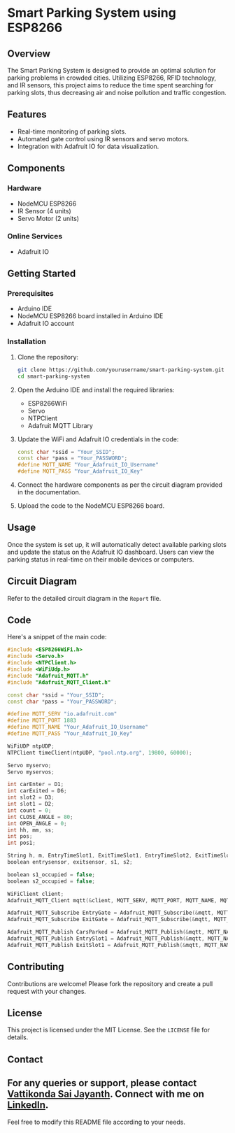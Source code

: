 # Smart Parking System using ESP8266

## Overview

The Smart Parking System is designed to provide an optimal solution for parking problems in crowded cities. Utilizing ESP8266, RFID technology, and IR sensors, this project aims to reduce the time spent searching for parking slots, thus decreasing air and noise pollution and traffic congestion.

## Features

- Real-time monitoring of parking slots.
- Automated gate control using IR sensors and servo motors.
- Integration with Adafruit IO for data visualization.

## Components

### Hardware
- NodeMCU ESP8266
- IR Sensor (4 units)
- Servo Motor (2 units)

### Online Services
- Adafruit IO

## Getting Started

### Prerequisites
- Arduino IDE
- NodeMCU ESP8266 board installed in Arduino IDE
- Adafruit IO account

### Installation

1. Clone the repository:
   ```bash
   git clone https://github.com/yourusername/smart-parking-system.git
   cd smart-parking-system
   ```

2. Open the Arduino IDE and install the required libraries:
   - ESP8266WiFi
   - Servo
   - NTPClient
   - Adafruit MQTT Library

3. Update the WiFi and Adafruit IO credentials in the code:
   ```cpp
   const char *ssid = "Your_SSID";
   const char *pass = "Your_PASSWORD";
   #define MQTT_NAME "Your_Adafruit_IO_Username"
   #define MQTT_PASS "Your_Adafruit_IO_Key"
   ```

4. Connect the hardware components as per the circuit diagram provided in the documentation.

5. Upload the code to the NodeMCU ESP8266 board.

## Usage

Once the system is set up, it will automatically detect available parking slots and update the status on the Adafruit IO dashboard. Users can view the parking status in real-time on their mobile devices or computers.

## Circuit Diagram

Refer to the detailed circuit diagram in the `Report` file.

## Code

Here's a snippet of the main code:
```cpp
#include <ESP8266WiFi.h>
#include <Servo.h>
#include <NTPClient.h>
#include <WiFiUdp.h>
#include "Adafruit_MQTT.h"
#include "Adafruit_MQTT_Client.h"

const char *ssid = "Your_SSID";
const char *pass = "Your_PASSWORD";

#define MQTT_SERV "io.adafruit.com"
#define MQTT_PORT 1883
#define MQTT_NAME "Your_Adafruit_IO_Username"
#define MQTT_PASS "Your_Adafruit_IO_Key"

WiFiUDP ntpUDP;
NTPClient timeClient(ntpUDP, "pool.ntp.org", 19800, 60000);

Servo myservo;
Servo myservos;

int carEnter = D1;
int carExited = D6;
int slot2 = D3;
int slot1 = D2;
int count = 0;
int CLOSE_ANGLE = 80;
int OPEN_ANGLE = 0;
int hh, mm, ss;
int pos;
int pos1;

String h, m, EntryTimeSlot1, ExitTimeSlot1, EntryTimeSlot2, ExitTimeSlot2;
boolean entrysensor, exitsensor, s1, s2;

boolean s1_occupied = false;
boolean s2_occupied = false;

WiFiClient client;
Adafruit_MQTT_Client mqtt(&client, MQTT_SERV, MQTT_PORT, MQTT_NAME, MQTT_PASS);

Adafruit_MQTT_Subscribe EntryGate = Adafruit_MQTT_Subscribe(&mqtt, MQTT_NAME "/f/EntryGate");
Adafruit_MQTT_Subscribe ExitGate = Adafruit_MQTT_Subscribe(&mqtt, MQTT_NAME "/f/ExitGate");

Adafruit_MQTT_Publish CarsParked = Adafruit_MQTT_Publish(&mqtt, MQTT_NAME "/f/CarsParked");
Adafruit_MQTT_Publish EntrySlot1 = Adafruit_MQTT_Publish(&mqtt, MQTT_NAME "/f/EntrySlot1");
Adafruit_MQTT_Publish ExitSlot1 = Adafruit_MQTT_Publish(&mqtt, MQTT_NAME "/f/ExitSlot1");
```

## Contributing

Contributions are welcome! Please fork the repository and create a pull request with your changes.

## License

This project is licensed under the MIT License. See the `LICENSE` file for details.

## Contact

For any queries or support, please contact [Vattikonda Sai Jayanth](mailto:vattikondasaijayanthl@gmail.com).
Connect with me on [LinkedIn](www.linkedin.com/in/sai-jayanth-vattikonda-2499b3228).
---

Feel free to modify this README file according to your needs.
